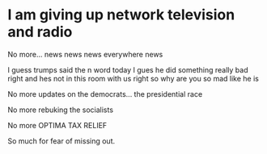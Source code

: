 # I am giving up network television and radio
No more...
news news news 
everywhere news

I guess trumps said the n word today
I gues he did something really bad right
and hes not in this room with us right
so why are you so mad like he is

No more updates on the democrats...
the presidential race

No more rebuking the socialists

No more OPTIMA TAX RELIEF

So much for fear of missing out.

